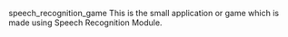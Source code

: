 speech_recognition_game
This is the small application or game which is made using Speech Recognition Module.
